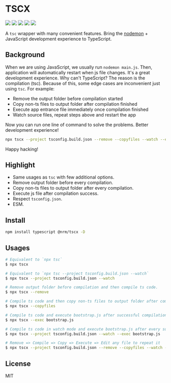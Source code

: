 # TSCX

[![](https://img.shields.io/npm/l/@rnm/tscx.svg)](https://github.com/rnmjs/tscx/blob/main/LICENSE)
[![](https://img.shields.io/npm/v/@rnm/tscx.svg)](https://www.npmjs.com/package/@rnm/tscx)
[![](https://img.shields.io/npm/dm/@rnm/tscx.svg)](https://www.npmjs.com/package/@rnm/tscx)
[![](https://img.shields.io/librariesio/release/npm/@rnm/tscx)](https://www.npmjs.com/package/@rnm/tscx)
[![](https://packagephobia.com/badge?p=@rnm/tscx)](https://packagephobia.com/result?p=@rnm/tscx)

A `tsc` wrapper with many convenient features. Bring the [nodemon](https://www.npmjs.com/package/nodemon) + JavaScript development experience to TypeScript.

## Background

When we are using JavaScript, we usually run `nodemon main.js`. Then, application will automatically restart when js file changes. It's a great development experience. Why can't TypeScript? The reason is the compilation (tsc). Because of this, some edge cases are inconvenient just using `tsc`. For example:

- Remove the output folder before compilation started
- Copy non-ts files to output folder after compilation finished
- Execute app entrance file immediately once compilation finished
- Watch source files, repeat steps above and restart the app

Now you can run one line of command to solve the problems. Better development experience!

```sh
npx tscx --project tsconfig.build.json --remove --copyfiles --watch --exec bootstrap.js
```

Happy hacking!

## Highlight

- Same usages as `tsc` with few additional options.
- Remove output folder before every compilation.
- Copy non-ts files to output folder after every compilation.
- Execute js file after compilation success.
- Respect `tsconfig.json`.
- ESM.

## Install

```sh
npm install typescript @nrm/tscx -D
```

## Usages

```sh
# Equivalent to `npx tsc`
$ npx tscx

# Equivalent to `npx tsc --project tsconfig.build.json --watch`
$ npx tscx --project tsconfig.build.json --watch

# Remove output folder before compilation and then compile ts code.
$ npx tscx --remove

# Compile ts code and then copy non-ts files to output folder after compilation.
$ npx tscx --copyfiles

# Compile ts code and execute bootstrap.js after successful compilation.
$ npx tscx --exec bootstrap.js

# Compile ts code in watch mode and execute bootstrap.js after every successful compilation.
$ npx tscx --project tsconfig.build.json --watch --exec bootstrap.js

# Remove => Compile => Copy => Execute => Edit any file to repeat it
$ npx tscx --project tsconfig.build.json --remove --copyfiles --watch --exec bootstrap.js
```

## License

MIT
